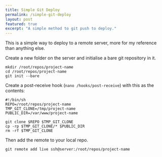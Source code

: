 ```yaml
---
title: Simple Git Deploy
permalink: /simple-git-deploy
layout: post
featured: true
excerpt: "A simple method to git push to deploy."
---
```


This is a simple way to deploy to a remote server, more for my reference than anything else.

Create a new folder on the server and initialise a bare git repository in it.

```
mkdir /root/repos/project-name
cd /root/repos/project-name
git init --bare
```

Create a post-receive hook (`nano /hooks/post-receive`) with this as the contents:

```
#!/bin/sh
REPO=/root/repos/project-name
TMP_GIT_CLONE=/tmp/project-name
PUBLIC_DIR=/var/www/project-name

git clone $REPO $TMP_GIT_CLONE
cp -rp $TMP_GIT_CLONE/* $PUBLIC_DIR
rm -rf $TMP_GIT_CLONE
```
Then add the remote to your local repo.

```
git remote add live ssh@server:/root/repos/project-name
```
